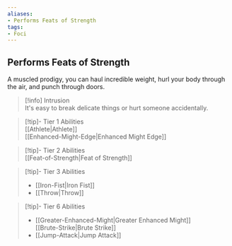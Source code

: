 ```yaml
---
aliases:
- Performs Feats of Strength
tags:
- Foci
---
```


  
## Performs Feats of Strength  
A muscled prodigy, you can haul incredible weight, hurl your body through the air, and punch through doors.  
 >[!info] Intrusion  
>It's easy to break delicate things or hurt someone accidentally.   

>[!tip]- Tier 1 Abilities  
>[[Athlete|Athlete]]  
>[[Enhanced-Might-Edge|Enhanced Might Edge]]  

>[!tip]- Tier 2 Abilities  
>[[Feat-of-Strength|Feat of Strength]]  

>[!tip]- Tier 3 Abilities  
>- [[Iron-Fist|Iron Fist]]  
>- [[Throw|Throw]]  

>[!tip]- Tier 6 Abilities  
>- [[Greater-Enhanced-Might|Greater Enhanced Might]]  
>[[Brute-Strike|Brute Strike]]  
>- [[Jump-Attack|Jump Attack]]